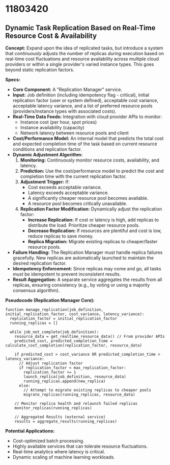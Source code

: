 # 11803420

## Dynamic Task Replication Based on Real-Time Resource Cost & Availability

**Concept:** Expand upon the idea of replicated tasks, but introduce a system that *continuously* adjusts the number of replicas *during* execution based on real-time cost fluctuations and resource availability across multiple cloud providers or within a single provider's varied instance types. This goes beyond static replication factors.

**Specs:**

*   **Core Component:** A "Replication Manager" service.
*   **Input:** Job definition (including idempotency flag - critical), initial replication factor (user or system defined), acceptable cost variance, acceptable latency variance, and a list of preferred resource pools (providers/instance types with associated costs).
*   **Real-Time Data Feeds:** Integration with cloud provider APIs to monitor:
    *   Instance cost (per hour, spot prices)
    *   Instance availability (capacity)
    *   Network latency between resource pools and client
*   **Cost/Performance Model:** An internal model that predicts the total cost and expected completion time of the task based on current resource conditions and replication factor.
*   **Dynamic Adjustment Algorithm:**
    1.  **Monitoring:** Continuously monitor resource costs, availability, and latency.
    2.  **Prediction:** Use the cost/performance model to predict the cost and completion time with the current replication factor.
    3.  **Adjustment Trigger:** If:
        *   Cost exceeds acceptable variance.
        *   Latency exceeds acceptable variance.
        *   A significantly cheaper resource pool becomes available.
        *   A resource pool becomes critically unavailable.
    4.  **Replication Factor Modification:** Dynamically adjust the replication factor:
        *   **Increase Replication:** If cost or latency is high, add replicas to distribute the load. Prioritize cheaper resource pools.
        *   **Decrease Replication:** If resources are plentiful and cost is low, reduce replicas to save money.
        *   **Replica Migration:** Migrate existing replicas to cheaper/faster resource pools.
*   **Failure Handling:** The Replication Manager must handle replica failures gracefully. New replicas are automatically launched to maintain the desired replication factor.
*   **Idempotency Enforcement:** Since replicas may come and go, all tasks *must* be idempotent to prevent inconsistent results.
*   **Result Aggregation:** A separate service aggregates the results from all replicas, ensuring consistency (e.g., by voting or using a majority consensus algorithm).

**Pseudocode (Replication Manager Core):**

```
function manage_replication(job_definition, initial_replication_factor, cost_variance, latency_variance):
  replication_factor = initial_replication_factor
  running_replicas = []

  while job_not_complete(job_definition):
    resource_data = get_realtime_resource_data() // From provider APIs
    predicted_cost, predicted_completion_time = calculate_cost_completion(replication_factor, resource_data)

    if predicted_cost > cost_variance OR predicted_completion_time > latency_variance:
      // Adjust replication factor
      if replication_factor < max_replication_factor:
        replication_factor += 1
        launch_replica(job_definition, resource_data)
        running_replicas.append(new_replica)
      else:
        // Attempt to migrate existing replicas to cheaper pools
        migrate_replicas(running_replicas, resource_data)

    // Monitor replica health and relaunch failed replicas
    monitor_replicas(running_replicas)

    // Aggregated Results (external service)
    results = aggregate_results(running_replicas)
```

**Potential Applications:**

*   Cost-optimized batch processing.
*   Highly available services that can tolerate resource fluctuations.
*   Real-time analytics where latency is critical.
*   Dynamic scaling of machine learning workloads.